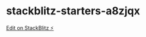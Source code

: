 # stackblitz-starters-a8zjqx

[Edit on StackBlitz ⚡️](https://stackblitz.com/edit/stackblitz-starters-a8zjqx)